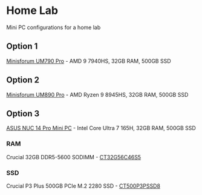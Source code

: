 # Home Lab
Mini PC configurations for a home lab

## Option 1
[Minisforum UM790 Pro](https://store.minisforum.de/en/products/minisforum-um790-pro) - AMD 9 7940HS, 32GB RAM, 500GB SSD

## Option 2
[Minisforum UM890 Pro](https://store.minisforum.de/en/products/minisforum-um890-pro-mini-pc) - AMD Ryzen 9 8945HS, 32GB RAM, 500GB SSD

## Option 3
[ASUS NUC 14 Pro Mini PC](https://www.asus.com/displays-desktops/nucs/nuc-mini-pcs/asus-nuc-14-pro/techspec/) - Intel Core Ultra 7 165H, 32GB RAM, 500GB SSD

### RAM
Crucial 32GB DDR5-5600 SODIMM - [CT32G56C46S5](https://www.crucial.de/memory/ddr5/ct32g56c46s5)

### SSD
Crucial P3 Plus 500GB PCIe M.2 2280 SSD - [CT500P3PSSD8](https://www.crucial.de/ssd/p3-plus/CT500P3PSSD8.html)
